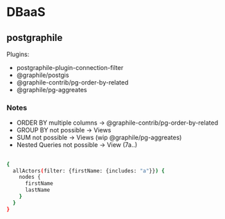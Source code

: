 # DBaaS

## postgraphile
Plugins:
  * postgraphile-plugin-connection-filter
  * @graphile/postgis
  * @graphile-contrib/pg-order-by-related
  * @graphile/pg-aggreates

### Notes
  * ORDER BY multiple columns -> @graphile-contrib/pg-order-by-related
  * GROUP BY not possible -> Views
  * SUM not possible -> Views (wip @graphile/pg-aggreates)
  * Nested Queries not possible -> View (7a..)


##
```bash
{
  allActors(filter: {firstName: {includes: "a"}}) {
    nodes {
      firstName
      lastName
    }
  }
}
```